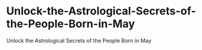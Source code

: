 # Unlock-the-Astrological-Secrets-of-the-People-Born-in-May
Unlock the Astrological Secrets of the People Born in May
